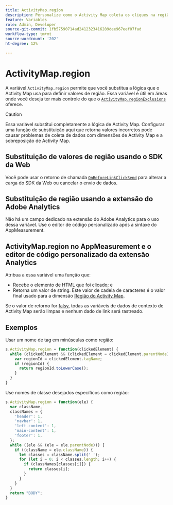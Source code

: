 ```yaml
---
title: ActivityMap.region
description: Personalize como o Activity Map coleta os cliques na região.
feature: Variables
role: Admin, Developer
source-git-commit: 1fb57590714ad2412323416289dee967eef07fad
workflow-type: tm+mt
source-wordcount: '202'
ht-degree: 12%

---
```


# ActivityMap.region

A variável `ActivityMap.region` permite que você substitua a lógica que o Activity Map usa para definir valores de região. Essa variável é útil em áreas onde você deseja ter mais controle do que o [`ActivityMap.regionExclusions`](../config-vars/activitymap-regionexclusions.md) oferece.

>[!CAUTION]
>Essa variável substitui completamente a lógica de Activity Map. Configurar uma função de substituição aqui que retorna valores incorretos pode causar problemas de coleta de dados com dimensões de Activity Map e a sobreposição de Activity Map.

## Substituição de valores de região usando o SDK da Web

Você pode usar o retorno de chamada [`OnBeforeLinkClickSend`](https://experienceleague.adobe.com/pt-br/docs/experience-platform/web-sdk/commands/configure/onbeforelinkclicksend) para alterar a carga do SDK da Web ou cancelar o envio de dados.

## Substituição de região usando a extensão do Adobe Analytics

Não há um campo dedicado na extensão do Adobe Analytics para o uso dessa variável. Use o editor de código personalizado após a sintaxe do AppMeasurement.

## ActivityMap.region no AppMeasurement e o editor de código personalizado da extensão Analytics

Atribua a essa variável uma função que:

* Recebe o elemento de HTML que foi clicado; e
* Retorna um valor de string. Este valor de cadeia de caracteres é o valor final usado para a dimensão [Região do Activity Map](/help/components/dimensions/activity-map-region.md).

Se o valor de retorno for [falsy](https://developer.mozilla.org/pt-BR/docs/Glossario/Falsy), todas as variáveis de dados de contexto de Activity Map serão limpas e nenhum dado de link será rastreado.

## Exemplos

Usar um nome de tag em minúsculas como região:

```js
s.ActivityMap.region = function(clickedElement) {
  while (clickedElement && (clickedElement = clickedElement.parentNode)) {
    var regionId = clickedElement.tagName;
    if (regionId) {
      return regionId.toLowerCase();
    }
  }
}
```

Use nomes de classe desejados específicos como região:

```js
s.ActivityMap.region = function(ele) {
  var className,
  classNames = {
    'header': 1,
    'navbar': 1,
    'left-content': 1,
    'main-content': 1,
    'footer': 1,
  };
  while ((ele && (ele = ele.parentNode))) {
    if ((className = ele.className)) {
      let classes = className.split(' ');
      for (let i = 0; i < classes.length; i++) {
        if (classNames[classes[i]]) {
          return classes[i];
        }
      }
    }
  }
  return "BODY";
}
```
